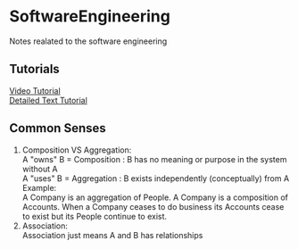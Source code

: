 SoftwareEngineering
===
Notes realated to the software engineering  

Tutorials
---
[Video Tutorial](https://www.youtube.com/watch?v=UI6lqHOVHic)  
[Detailed Text Tutorial](https://www.tutorialspoint.com/uml/uml_overview.htm)  

Common Senses  
---
1. Composition VS Aggregation:  
A "owns" B = Composition : B has no meaning or purpose in the system without A  
A "uses" B = Aggregation : B exists independently (conceptually) from A  
Example:  
A Company is an aggregation of People. A Company is a composition of Accounts. When a Company ceases to do business its Accounts cease to exist but its People continue to exist.  
2. Association:  
Association just means A and B has relationships  
